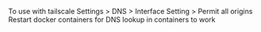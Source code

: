 To use with tailscale
Settings > DNS > Interface Setting > Permit all origins
Restart docker containers for DNS lookup in containers to work